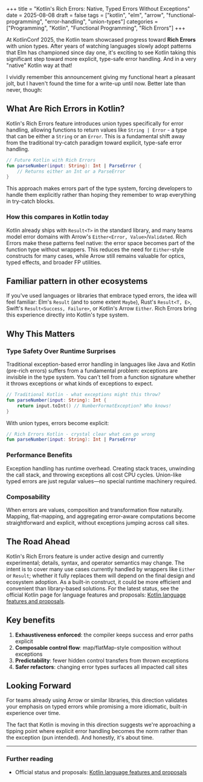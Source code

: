 +++
title = "Kotlin's Rich Errors: Native, Typed Errors Without Exceptions"
date = 2025-08-08
draft = false
tags = ["kotlin", "elm", "arrow", "functional-programming", "error-handling", "union-types"]
categories = ["Programming", "Kotlin", "Functional Programming", "Rich Errors"]
+++

At KotlinConf 2025, the Kotlin team showcased progress toward **Rich Errors** with union types. After years of watching languages slowly adopt patterns that Elm has championed since day one, it's exciting to see Kotlin taking this significant step toward more explicit, type-safe error handling. And in a very "native" Kotlin way at that!

I vividly remember this announcement giving my functional heart a pleasant jolt, but I haven't found the time for a write-up until now. Better late than never, though:

## What Are Rich Errors in Kotlin?

Kotlin's Rich Errors feature introduces union types specifically for error handling, allowing functions to return values like `String | Error` - a type that can be either a `String` or an `Error`. This is a fundamental shift away from the traditional try-catch paradigm toward explicit, type-safe error handling.

```kotlin
// Future Kotlin with Rich Errors
fun parseNumber(input: String): Int | ParseError {
    // Returns either an Int or a ParseError
}
```

This approach makes errors part of the type system, forcing developers to handle them explicitly rather than hoping they remember to wrap everything in try-catch blocks.

### How this compares in Kotlin today

Kotlin already ships with `Result<T>` in the standard library, and many teams model error domains with Arrow's `Either<Error, Value>`/`Validated`. Rich Errors make these patterns feel native: the error space becomes part of the function type without wrappers. This reduces the need for `Either`-style constructs for many cases, while Arrow still remains valuable for optics, typed effects, and broader FP utilities.

## Familiar pattern in other ecosystems

If you've used languages or libraries that embrace typed errors, the idea will feel familiar: Elm's `Result` (and to some extent `Maybe`), Rust's `Result<T, E>`, Swift's `Result<Success, Failure>`, or Kotlin's Arrow `Either`. Rich Errors bring this experience directly into Kotlin's type system.

## Why This Matters

### Type Safety Over Runtime Surprises

Traditional exception-based error handling in languages like Java and Kotlin (pre-rich errors) suffers from a fundamental problem: exceptions are invisible in the type system. You can't tell from a function signature whether it throws exceptions or what kinds of exceptions to expect.

```kotlin
// Traditional Kotlin - what exceptions might this throw?
fun parseNumber(input: String): Int {
    return input.toInt() // NumberFormatException? Who knows!
}
```

With union types, errors become explicit:

```kotlin
// Rich Errors Kotlin - crystal clear what can go wrong
fun parseNumber(input: String): Int | ParseError
```

### Performance Benefits

Exception handling has runtime overhead. Creating stack traces, unwinding the call stack, and throwing exceptions all cost CPU cycles. Union-like typed errors are just regular values—no special runtime machinery required.

### Composability

When errors are values, composition and transformation flow naturally. Mapping, flat-mapping, and aggregating error-aware computations become straightforward and explicit, without exceptions jumping across call sites.

## The Road Ahead

Kotlin's Rich Errors feature is under active design and currently experimental; details, syntax, and operator semantics may change. The intent is to cover many use cases currently handled by wrappers like `Either` or `Result`; whether it fully replaces them will depend on the final design and ecosystem adoption. As a built-in construct, it could be more efficient and convenient than library-based solutions. For the latest status, see the official Kotlin page for language features and proposals: [Kotlin language features and proposals](https://kotlinlang.org/docs/kotlin-language-features-and-proposals.html).

## Key benefits

1. **Exhaustiveness enforced**: the compiler keeps success and error paths explicit
2. **Composable control flow**: map/flatMap-style composition without exceptions
3. **Predictability**: fewer hidden control transfers from thrown exceptions
4. **Safer refactors**: changing error types surfaces all impacted call sites

## Looking Forward

For teams already using Arrow or similar libraries, this direction validates your emphasis on typed errors while promising a more idiomatic, built-in experience over time.

The fact that Kotlin is moving in this direction suggests we're approaching a tipping point where explicit error handling becomes the norm rather than the exception (pun intended). And honestly, it's about time.

---

### Further reading

- Official status and proposals: [Kotlin language features and proposals](https://kotlinlang.org/docs/kotlin-language-features-and-proposals.html)

